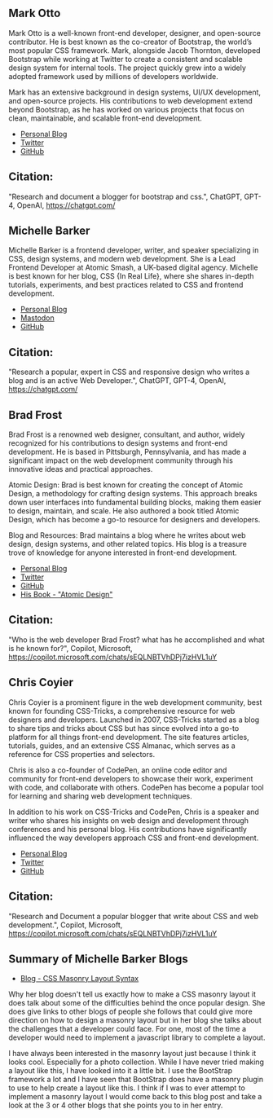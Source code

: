 ## Mark Otto

Mark Otto is a well-known front-end developer, designer, and open-source contributor. He is best known as the co-creator of Bootstrap, the world’s most popular CSS framework. Mark, alongside Jacob Thornton, developed Bootstrap while working at Twitter to create a consistent and scalable design system for internal tools. The project quickly grew into a widely adopted framework used by millions of developers worldwide.

  

Mark has an extensive background in design systems, UI/UX development, and open-source projects. His contributions to web development extend beyond Bootstrap, as he has worked on various projects that focus on clean, maintainable, and scalable front-end development.

*   [Personal Blog](https://markdotto.com/)
*   [Twitter](https://markdotto.com/)
*   [GitHub](https://github.com/mdo)

## Citation: 

"Research and document a blogger for bootstrap and css.", ChatGPT, GPT-4, OpenAI, https://chatgpt.com/

## Michelle Barker

Michelle Barker is a frontend developer, writer, and speaker specializing in CSS, design systems, and modern web development. She is a Lead Frontend Developer at Atomic Smash, a UK-based digital agency. Michelle is best known for her blog, CSS {In Real Life}, where she shares in-depth tutorials, experiments, and best practices related to CSS and frontend development.

*   [Personal Blog](https://css-irl.info/)
*   [Mastodon](https://front-end.social/@michelle)
*   [GitHub](https://github.com/mbarker84)

## Citation: 
"Research a popular, expert in CSS and responsive design who writes a blog and is an active Web Developer.", ChatGPT, GPT-4, OpenAI, https://chatgpt.com/

## Brad Frost

Brad Frost is a renowned web designer, consultant, and author, widely recognized for his contributions to design systems and front-end development. He is based in Pittsburgh, Pennsylvania, and has made a significant impact on the web development community through his innovative ideas and practical approaches.

  

Atomic Design: Brad is best known for creating the concept of Atomic Design, a methodology for crafting design systems. This approach breaks down user interfaces into fundamental building blocks, making them easier to design, maintain, and scale. He also authored a book titled Atomic Design, which has become a go-to resource for designers and developers.

  

Blog and Resources: Brad maintains a blog where he writes about web design, design systems, and other related topics. His blog is a treasure trove of knowledge for anyone interested in front-end development.

*   [Personal Blog](https://bradfrost.com/blog/)
*   [Twitter](https://bradfrost.com/blog/)
*   [GitHub](https://github.com/bradfrost)
*   [His Book - "Atomic Design"](https://atomicdesign.bradfrost.com/)

## Citation: 
"Who is the web developer Brad Frost? what has he accomplished and what is he known for?", Copilot, Microsoft, https://copilot.microsoft.com/chats/sEQLNBTVhDPj7izHVL1uY

## Chris Coyier

Chris Coyier is a prominent figure in the web development community, best known for founding CSS-Tricks, a comprehensive resource for web designers and developers. Launched in 2007, CSS-Tricks started as a blog to share tips and tricks about CSS but has since evolved into a go-to platform for all things front-end development. The site features articles, tutorials, guides, and an extensive CSS Almanac, which serves as a reference for CSS properties and selectors.​

  

Chris is also a co-founder of CodePen, an online code editor and community for front-end developers to showcase their work, experiment with code, and collaborate with others. CodePen has become a popular tool for learning and sharing web development techniques.

  

In addition to his work on CSS-Tricks and CodePen, Chris is a speaker and writer who shares his insights on web design and development through conferences and his personal blog. His contributions have significantly influenced the way developers approach CSS and front-end development.

*   [Personal Blog](https://chriscoyier.net/2021/06/04/40-for-40/)
*   [Twitter](https://x.com/chriscoyier)
*   [GitHub](https://github.com/chriscoyier)

## Citation: 
"Research and Document a popular blogger that write about CSS and web development.", Copilot, Microsoft, https://copilot.microsoft.com/chats/sEQLNBTVhDPj7izHVL1uY

## Summary of Michelle Barker Blogs

*   [Blog - CSS Masonry Layout Syntax](https://css-irl.info/css-masonry-layout-syntax/)

Why her blog doesn't tell us exactly how to make a CSS masonry layout it does talk about some of the difficulties behind the once popular design. She does give links to other blogs of people she follows that could give more direction on how to design a masonry layout but in her blog she talks about the challenges that a developer could face. For one, most of the time a developer would need to implement a javascript library to complete a layout.

  

I have always been interested in the masonry layout just because I think it looks cool. Especially for a photo collection. While I have never tried making a layout like this, I have looked into it a little bit. I use the BootStrap framework a lot and I have seen that BootStrap does have a masonry plugin to use to help create a layout like this. I think if I was to ever attempt to implement a masonry layout I would come back to this blog post and take a look at the 3 or 4 other blogs that she points you to in her entry.